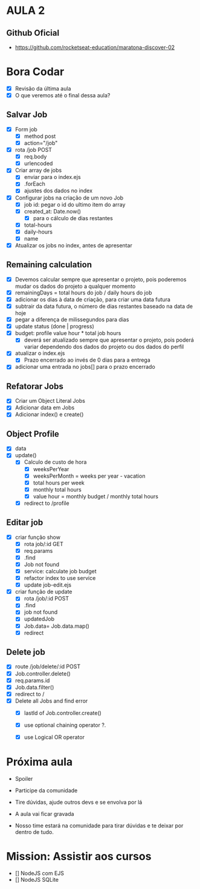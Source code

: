 # AULA 2
## Github Oficial
- https://github.com/rocketseat-education/maratona-discover-02


# Bora Codar

- [x]  Revisão da última aula
- [x]  O que veremos até o final dessa aula?

## Salvar Job
* [x] Form job
  - [x] method post
  - [x] action="/job"
* [x] rota /job POST
  - [x] req.body
  - [x] urlencoded
* [x] Criar array de jobs
  - [x] enviar para o index.ejs
  - [x] .forEach
  - [x] ajustes dos dados no index
* [x] Configurar jobs na criação de um novo Job
  - [x] job id: pegar o id do ultimo item do array
  - [x] created_at: Date.now()
    - [x] para o cálculo de dias restantes
  - [x] total-hours
  - [x] daily-hours
  - [x] name
* [x] Atualizar os jobs no index, antes de apresentar

## Remaining calculation
* [x] Devemos calcular sempre que apresentar o projeto, 
			pois poderemos mudar os dados do projeto a qualquer momento
* [x] remainingDays = total hours do job / daily hours do job
* [x] adicionar os dias à data de criação, para criar uma data futura
* [x] subtrair da data futura, o número de dias restantes baseado na data de hoje
* [x] pegar a diferença de milissegundos para dias
* [x] update status (done | progress)
* [x] budget: profile value hour * total job hours
  - [x] deverá ser atualizado sempre que apresentar o projeto, 
					pois poderá variar dependendo dos dados do projeto ou dos dados do perfil
* [x] atualizar o index.ejs
  - [x] Prazo encerrado ao invés de 0 dias para a entrega
* [x] adicionar uma entrada no jobs[] para o prazo encerrado
	
## Refatorar Jobs
- [x] Criar um Object Literal Jobs
- [x] Adicionar data em Jobs
- [x] Adicionar index() e create()

## Object Profile
* [x] data
* [x] update()
  - [x] Calculo de custo de hora
    * [x] weeksPerYear
    * [x] weeksPerMonth = weeks per year - vacation
    * [x] total hours per week
    * [x] monthly total hours
    * [x] value hour = monthly budget / monthly total hours
  - [x] redirect to /profile

## Editar job
* [x] criar função show
  - [x] rota job/:id GET
  - [x] req.params
  - [x] .find
  - [x] Job not found
  - [x] service: calculate job budget
  - [x] refactor index to use service
  - [x] update job-edit.ejs
* [x] criar função de update
  - [x] rota /job/:id POST
  - [x] .find
  - [x] job not found
  - [x] updatedJob
  - [x] Job.data= Job.data.map()
  - [x] redirect

## Delete job
* [x] route /job/delete/:id POST
* [x] Job.controller.delete()
* [x] req.params.id
* [x] Job.data.filter()
* [x] redirect to /
* [x] Delete all Jobs and find error
  - [x] lastId of Job.controller.create()
  - [x] use optional chaining operator ?.
  - [x] use Logical OR operator


# Próxima aula
* Spoiler
* Participe da comunidade
* Tire dúvidas, ajude outros devs e se envolva por lá

* A aula vai ficar gravada
* Nosso time estará na comunidade para tirar dúvidas e te deixar por dentro de tudo.


# Mission: Assistir aos cursos
* [] NodeJS com EJS
* [] NodeJS SQLite
